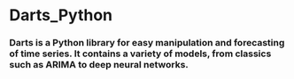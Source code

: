 # Darts_Python

### Darts is a Python library for easy manipulation and forecasting of time series. It contains a variety of models, from classics such as ARIMA to deep neural networks. 
